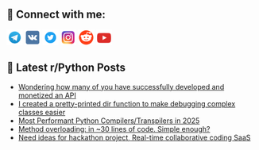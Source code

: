 ## 🔎 Connect with me:
[<img src="https://github.com/bullbesh/bullbesh/blob/main/images/Telegram.png" width="32" height="32" />](https://t.me/bullbesh)
[<img src="https://github.com/bullbesh/bullbesh/blob/main/images/VK.png" width="32" height="32" />](https://vk.com/bullbesh)
[<img src="https://github.com/bullbesh/bullbesh/blob/main/images/Twitter.png" width="32" height="32" />](https://twitter.com/bullbesh1)
[<img src="https://github.com/bullbesh/bullbesh/blob/main/images/Instagram.png" width="32" height="32" />](https://www.instagram.com/bullbesh)
[<img src="https://github.com/bullbesh/bullbesh/blob/main/images/Reddit.png" width="32" height="32" />](https://www.reddit.com/user/bullbesh)
[<img src="https://github.com/bullbesh/bullbesh/blob/main/images/YouTube.png" width="32" height="32" />](https://www.youtube.com/channel/UCtfjRs6uzgq5mfm8S06WTcg)

## 📕 Latest r/Python Posts
<!-- BLOG-POST-LIST:START -->
- [Wondering how many of you have successfully developed and monetized an API](https://www.reddit.com/r/Python/comments/1nd72p7/wondering_how_many_of_you_have_successfully/)
- [I created a pretty-printed dir function to make debugging complex classes easier](https://www.reddit.com/r/Python/comments/1nd1go9/i_created_a_prettyprinted_dir_function_to_make/)
- [Most Performant Python Compilers/Transpilers in 2025](https://www.reddit.com/r/Python/comments/1ncy8av/most_performant_python_compilerstranspilers_in/)
- [Method overloading: in ~30 lines of code. Simple enough?](https://www.reddit.com/r/Python/comments/1ncxl3i/method_overloading_in_30_lines_of_code_simple/)
- [Need ideas for hackathon project, Real-time collaborative coding SaaS](https://www.reddit.com/r/Python/comments/1ncnz58/need_ideas_for_hackathon_project_realtime/)
<!-- BLOG-POST-LIST:END -->
